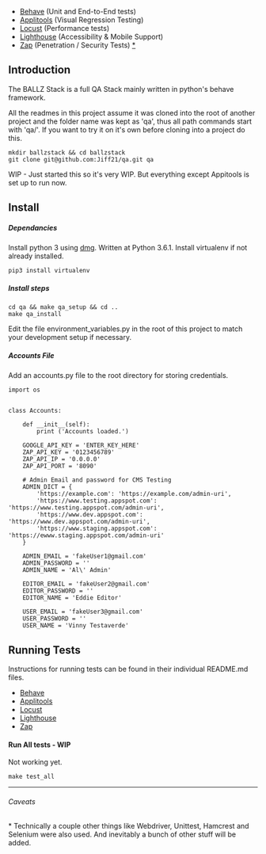 * [Behave](/e2e) (Unit and End-to-End tests)
* [Applitools](/visual) (Visual Regression Testing)
* [Locust](/perf) (Performance tests)
* [Lighthouse](/accessibility) (Accessibility & Mobile Support)
* [Zap](/pen) (Penetration / Security Tests)
[\*](#caveats)



## Introduction

The BALLZ Stack is a full QA Stack mainly written in python's behave framework.

All the readmes in this project assume it was cloned into the root of another project and the folder name was kept as 'qa', thus all path commands start with 'qa/'. If you want to try it on it's own before cloning into a project do this.
```
mkdir ballzstack && cd ballzstack
git clone git@github.com:Jiff21/qa.git qa
```
WIP - Just started  this so it's very WIP. But everything except Appitools is set up to run now.

## Install
##### Dependancies
Install python 3 using [dmg](https://www.python.org/downloads/). Written at Python 3.6.1.
Install virtualenv if not already installed.
```
pip3 install virtualenv
```
##### Install steps
```
cd qa && make qa_setup && cd ..
make qa_install
```

Edit the file environment_variables.py in the root of this project to match your development setup if necessary.

##### Accounts File
Add an accounts.py file to the root directory for storing credentials.
```
import os


class Accounts:

    def __init__(self):
        print ('Accounts loaded.')

    GOOGLE_API_KEY = 'ENTER_KEY_HERE'
    ZAP_API_KEY = '0123456789'
    ZAP_API_IP = '0.0.0.0'
    ZAP_API_PORT = '8090'

    # Admin Email and password for CMS Testing
    ADMIN_DICT = {
        'https://example.com': 'https://example.com/admin-uri',
        'https://www.testing.appspot.com': 'https://www.testing.appspot.com/admin-uri',
        'https://www.dev.appspot.com': 'https://www.dev.appspot.com/admin-uri',
        'https://www.staging.appspot.com': 'https://ewww.staging.appspot.com/admin-uri'
    }

    ADMIN_EMAIL = 'fakeUser1@gmail.com'
    ADMIN_PASSWORD = ''
    ADMIN_NAME = 'Al\' Admin'

    EDITOR_EMAIL = 'fakeUser2@gmail.com'
    EDITOR_PASSWORD = ''
    EDITOR_NAME = 'Eddie Editor'

    USER_EMAIL = 'fakeUser3@gmail.com'
    USER_PASSWORD = ''
    USER_NAME = 'Vinny Testaverde'

```

## Running Tests
Instructions for running tests can be found in their individual README.md files.
* [Behave](/e2e#running-tests)
* [Applitools](/visual)
* [Locust](/perf#running-tests)
* [Lighthouse](/accessibility#running-tests)
* [Zap](/pen#running-tests)

#### Run All tests - WIP

Not working yet.
```
make test_all
```


---

###### Caveats
\* Technically a couple other things like Webdriver, Unittest, Hamcrest and Selenium were also used. And inevitably a bunch of other stuff will be added.
